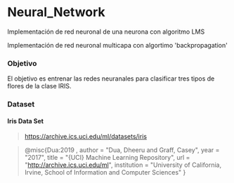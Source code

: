 # Neural_Network

Implementación de red neuronal de una neurona con algoritmo LMS

Implementación de red neuronal multicapa con algortimo 'backpropagation'

### Objetivo

El objetivo es entrenar las redes neuranales para clasificar tres tipos de flores de la clase IRIS.


### Dataset


#### Iris Data Set
> https://archive.ics.uci.edu/ml/datasets/iris

>@misc{Dua:2019 ,
author = "Dua, Dheeru and Graff, Casey",
year = "2017",
title = "{UCI} Machine Learning Repository",
url = "http://archive.ics.uci.edu/ml",
>institution = "University of California, Irvine, School of Information and Computer Sciences" }
